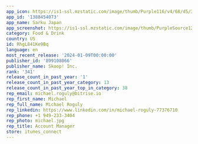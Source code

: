 ```yaml
---
app_icon: https://is1-ssl.mzstatic.com/image/thumb/Purple116/v4/68/d5/37/68d5379d-22c9-30c3-8ca2-136a82e8d9e9/AppIcon-1x_U007emarketing-0-7-0-85-220-0.png/1024x1024bb.png
app_id: '1388454073'
app_name: Sarku Japan
app_screenshot: https://is1-ssl.mzstatic.com/image/thumb/PurpleSource125/v4/58/b2/57/58b2571c-1e25-d7d3-7cf4-8f158f4437ac/0d72a2d8-d09e-4643-b7dc-253eb3e90fe3_Simulator_Screen_Shot_-_iPhone_11_Pro_Max_-_2021-05-21_at_11.56.48.png/1242x2688bb.png
category: Food & Drink
country: US
id: RhgL841Ke9Bq
language: en
most_recent_release: '2024-01-09T00:00:00'
publisher_id: '899108066'
publisher_name: Skoop! Inc.
rank: '341'
release_count_in_past_year: '1'
release_count_in_past_year_category: 13
release_count_in_past_year_top_in_category: 38
rep_email: michael.roguly@bitrise.io
rep_first_name: Michael
rep_full_name: Michael Roguly
rep_linkedin: https://www.linkedin.com/in/michael-roguly-77376710
rep_phone: +1 949-233-3404
rep_photo: michael.jpg
rep_title: Account Manager
store: itunes_connect
---
```

